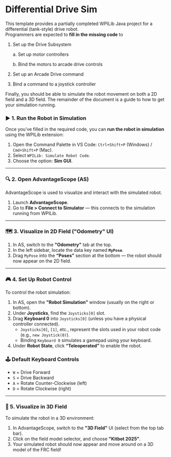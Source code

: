 # Differential Drive Sim

This template provides a partially completed WPILib Java project for a differential (tank-style) drive robot.  
Programmers are expected to **fill in the missing code** to

1. Set up the Drive Subsystem   

    a. Set up motor controllers

    b. Bind the motors to arcade drive controls

2. Set up an Arcade Drive command
3. Bind a command to a joystick controller

Finally, you should be able to simulate the robot movement on both a 2D field and a 3D field. The remainder of the document is a guide to how to get your simulation running.

### ▶️ 1. Run the Robot in Simulation

Once you’ve filled in the required code, you can **run the robot in simulation** using the WPILib extension:

1. Open the Command Palette in VS Code: `Ctrl+Shift+P` (Windows) / `Cmd+Shift+P` (Mac).
2. Select `WPILib: Simulate Robot Code`.
3. Choose the option: **Sim GUI**.

---

### 🔍 2. Open AdvantageScope (AS)

AdvantageScope is used to visualize and interact with the simulated robot.

1. Launch **AdvantageScope**.
2. Go to **File > Connect to Simulator** — this connects to the simulation running from WPILib.

---

### 🗺️ 3. Visualize in 2D Field ("Odometry" UI)

1. In AS, switch to the **"Odometry"** tab at the top.
2. In the left sidebar, locate the data key named **`MyPose`**.
3. Drag `MyPose` into the **“Poses”** section at the bottom — the robot should now appear on the 2D field.

---

### 🎮 4. Set Up Robot Control

To control the robot simulation:

1. In AS, open the **"Robot Simulation"** window (usually on the right or bottom).
2. Under **Joysticks**, find the `Joysticks[0]` slot.
3. Drag **Keyboard 0** into `Joysticks[0]` (unless you have a physical controller connected).
   - `Joysticks[0]`, `[1]`, etc., represent the slots used in your robot code (e.g., `new Joystick(0)`).
   - Binding `Keyboard 0` simulates a gamepad using your keyboard.
4. Under **Robot State**, click **“Teleoperated”** to enable the robot.

### 🕹️ Default Keyboard Controls

- `W` = Drive Forward  
- `S` = Drive Backward  
- `A` = Rotate Counter-Clockwise (left)  
- `D` = Rotate Clockwise (right)

---

### 🧱 5. Visualize in 3D Field

To simulate the robot in a 3D environment:

1. In AdvantageScope, switch to the **"3D Field"** UI (select from the top tab bar).
2. Click on the field model selector, and choose **"Kitbot 2025"**.
3. Your simulated robot should now appear and move around on a 3D model of the FRC field!
